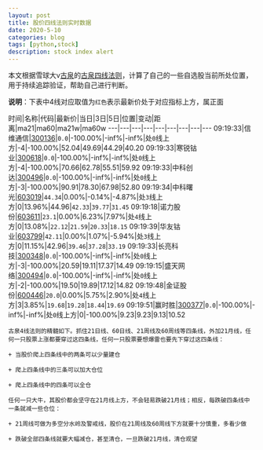 ```yaml
---
layout: post
title: 股价四线法则实时数据
date: 2020-5-10
categories: blog
tags: [python,stock]
description: stock index alert
---
```



本文根据雪球大v[古泉](https://xueqiu.com/u/7148646888)的[古泉四线法则](https://xueqiu.com/7148646888/130498192)，计算了自己的一些自选股当前所处位置，用于持续追踪验证，帮助自己进行判断。

**说明**：下表中4线对应取值为`红色`表示最新价处于对应指标上方，属正面

时间|名称|代码|最新价|当日|3日|5日|位置|变动|距离|ma21|ma60|ma21w|ma60w
---|---|---|---|---|---|---|---|---
09:19:33|信维通信|[300136](https://xueqiu.com/S/SZ300136)|`0.0`|-100.00%|-inf%|-inf%|处`0`线上方|-4|-100.00%|52.04|49.69|44.29|40.20
09:19:33|寒锐钴业|[300618](https://xueqiu.com/S/SZ300618)|`0.0`|-100.00%|-inf%|-inf%|处`0`线上方|-4|-100.00%|70.66|62.78|55.51|59.92
09:19:33|中科创达|[300496](https://xueqiu.com/S/SZ300496)|`0.0`|-100.00%|-inf%|-inf%|处`0`线上方|-3|-100.00%|90.91|78.30|67.98|52.80
09:19:34|中科曙光|[603019](https://xueqiu.com/S/SH603019)|`44.34`|0.00%|-0.14%|-4.87%|处`3`线上方|0|13.96%|44.96|`42.33`|`39.77`|`31.45`
09:19:18|诺力股份|[603611](https://xueqiu.com/S/SH603611)|`23.1`|0.00%|6.23%|7.97%|处`4`线上方|0|13.08%|`22.12`|`21.59`|`20.33`|`18.15`
09:19:39|华友钴业|[603799](https://xueqiu.com/S/SH603799)|`42.11`|0.00%|1.07%|-5.94%|处`3`线上方|0|11.15%|42.96|`39.46`|`37.28`|`33.19`
09:19:33|长亮科技|[300348](https://xueqiu.com/S/SZ300348)|`0.0`|-100.00%|-inf%|-inf%|处`0`线上方|-3|-100.00%|20.59|19.11|17.37|14.49
09:19:15|盛天网络|[300494](https://xueqiu.com/S/SZ300494)|`0.0`|-100.00%|-inf%|-inf%|处`0`线上方|-2|-100.00%|19.50|19.89|17.12|14.82
09:19:48|金证股份|[600446](https://xueqiu.com/S/SH600446)|`20.0`|0.00%|5.75%|2.90%|处`4`线上方|3|3.85%|`19.68`|`19.28`|`18.44`|`19.69`
09:19:51|赢时胜|[300377](https://xueqiu.com/S/SZ300377)|`0.0`|-100.00%|-inf%|-inf%|处`0`线上方|0|-100.00%|9.23|9.23|9.13|10.52

```
古泉4线法则的精髓如下。抓住21日线、60日线、21周线及60周线等四条线，外加21月线，任何一只股票上涨都要穿过这四条线，任何一只股票要想爆雷也要先下穿过这四条线：

+ 当股价爬上四条线中的两条可以少量建仓

+ 爬上四条线中的三条可以加大仓位

+ 爬上四条线中的四条可以全仓

任何一只大牛，其股价都会坚守在21月线上方，不会轻易跌破21月线；相反，每跌破四条线中一条就减一些仓位：

+ 21周线可做为多空分水岭及警戒线，股价在21周线及60周线下方就要十分慎重，多看少做

+ 跌破全部四条线就要大幅减仓，甚至清仓，一旦跌破21月线，清仓观望
```